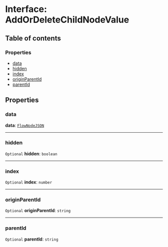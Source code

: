 # Interface: AddOrDeleteChildNodeValue

## Table of contents

### Properties

* [data](/en/auto-docs/free-layout-editor/interfaces/AddOrDeleteChildNodeValue.md#data)
* [hidden](/en/auto-docs/free-layout-editor/interfaces/AddOrDeleteChildNodeValue.md#hidden)
* [index](/en/auto-docs/free-layout-editor/interfaces/AddOrDeleteChildNodeValue.md#index)
* [originParentId](/en/auto-docs/free-layout-editor/interfaces/AddOrDeleteChildNodeValue.md#originparentid)
* [parentId](/en/auto-docs/free-layout-editor/interfaces/AddOrDeleteChildNodeValue.md#parentid)

## Properties

### data

**data**: [`FlowNodeJSON`](/en/auto-docs/free-layout-editor/interfaces/FlowNodeJSON.md)

***

### hidden

`Optional` **hidden**: `boolean`

***

### index

`Optional` **index**: `number`

***

### originParentId

`Optional` **originParentId**: `string`

***

### parentId

`Optional` **parentId**: `string`
